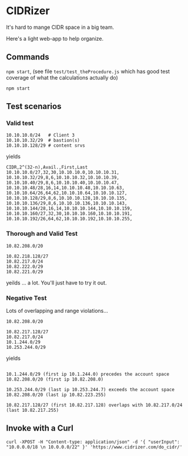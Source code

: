 # CIDRizer

It's hard to mange CIDR space in a big team.

Here's a light web-app to help organize.

## Commands

`npm start`, (see file `test/test_theProcedure.js` which has good test coverage of what the calculations actually do)

`npm start`

## Test scenarios

### Valid test

```
10.10.10.0/24   # Client 3
10.10.10.32/29  # bastion(s)
10.10.10.128/29 # content srvs
```

yields

```
CIDR,2^(32-n),Avail.,First,Last
10.10.10.0/27,32,30,10.10.10.0,10.10.10.31,
10.10.10.32/29,8,6,10.10.10.32,10.10.10.39,
10.10.10.40/29,8,6,10.10.10.40,10.10.10.47,
10.10.10.48/28,16,14,10.10.10.48,10.10.10.63,
10.10.10.64/26,64,62,10.10.10.64,10.10.10.127,
10.10.10.128/29,8,6,10.10.10.128,10.10.10.135,
10.10.10.136/29,8,6,10.10.10.136,10.10.10.143,
10.10.10.144/28,16,14,10.10.10.144,10.10.10.159,
10.10.10.160/27,32,30,10.10.10.160,10.10.10.191,
10.10.10.192/26,64,62,10.10.10.192,10.10.10.255,
```

### Thorough and Valid Test

```
10.82.208.0/20

10.82.218.128/27
10.82.217.0/24
10.82.222.0/29
10.82.221.0/29
```

yeilds ... a lot.  You'll just have to try it out.


### Negative Test

Lots of overlapping and range violations...

```
10.82.208.0/20

10.82.217.128/27
10.82.217.0/24
10.1.244.0/29
10.253.244.0/29
```

yields

```

10.1.244.0/29 (first ip 10.1.244.0) precedes the account space 10.82.208.0/20 (first ip 10.82.208.0)

10.253.244.0/29 (last ip 10.253.244.7) exceeds the account space 10.82.208.0/20 (last ip 10.82.223.255)

10.82.217.128/27 (first 10.82.217.128) overlaps with 10.82.217.0/24 (last 10.82.217.255)

```

## Invoke with a Curl

`curl -XPOST -H "Content-type: application/json" -d '{ "userInput": "10.0.0.0/18 \n 10.0.0.0/22" }' 'https://www.cidrizer.com/do_cidr/'`
